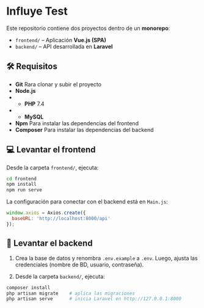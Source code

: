 # Influye Test

Este repositorio contiene dos proyectos dentro de un **monorepo**:

- `frontend/` – Aplicación **Vue.js (SPA)**  
- `backend/` – API desarrollada en **Laravel**

## 🛠️ Requisitos

* **Git** Rara clonar y subir el proyecto
* **Node.js**
* * **PHP** 7.4
* * **MySQL**
* **Npm** Para instalar las dependencias del frontend
* **Composer** Para instalar las dependencias del backend

## 💻 Levantar el frontend

Desde la carpeta `frontend/`, ejecuta:
   
```bash
cd frontend
npm install
npm run serve
```

La configuración para conectar con el backend está en `Main.js`:

```js
window.axios = Axios.create({
  baseURL: 'http://localhost:8000/api'
});
```

## 💽 Levantar el backend

1. Crea la base de datos y renombra `.env.example` a `.env`.
   Luego, ajusta las credenciales (nombre de BD, usuario, contraseña).

2. Desde la carpeta `backend/`, ejecuta:

```bash
composer install
php artisan migrate    # aplica las migraciones
php artisan serve      # inicia Laravel en http://127.0.0.1:8000
```
